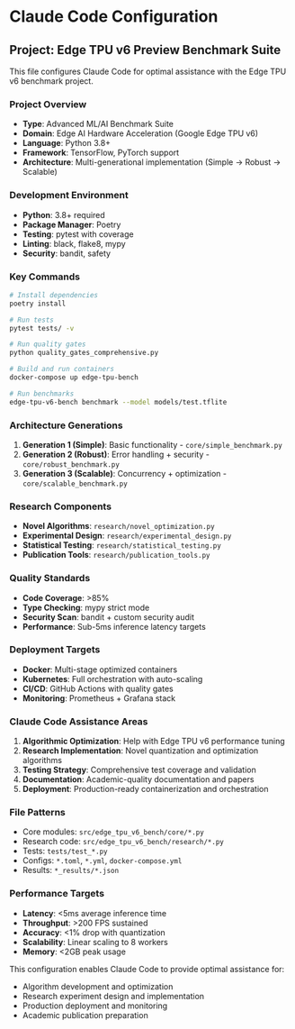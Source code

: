 # Claude Code Configuration

## Project: Edge TPU v6 Preview Benchmark Suite

This file configures Claude Code for optimal assistance with the Edge TPU v6 benchmark project.

### Project Overview
- **Type**: Advanced ML/AI Benchmark Suite
- **Domain**: Edge AI Hardware Acceleration (Google Edge TPU v6) 
- **Language**: Python 3.8+
- **Framework**: TensorFlow, PyTorch support
- **Architecture**: Multi-generational implementation (Simple → Robust → Scalable)

### Development Environment
- **Python**: 3.8+ required
- **Package Manager**: Poetry
- **Testing**: pytest with coverage
- **Linting**: black, flake8, mypy
- **Security**: bandit, safety

### Key Commands
```bash
# Install dependencies
poetry install

# Run tests
pytest tests/ -v

# Run quality gates
python quality_gates_comprehensive.py

# Build and run containers
docker-compose up edge-tpu-bench

# Run benchmarks
edge-tpu-v6-bench benchmark --model models/test.tflite
```

### Architecture Generations
1. **Generation 1 (Simple)**: Basic functionality - `core/simple_benchmark.py`
2. **Generation 2 (Robust)**: Error handling + security - `core/robust_benchmark.py`  
3. **Generation 3 (Scalable)**: Concurrency + optimization - `core/scalable_benchmark.py`

### Research Components
- **Novel Algorithms**: `research/novel_optimization.py`
- **Experimental Design**: `research/experimental_design.py`
- **Statistical Testing**: `research/statistical_testing.py`
- **Publication Tools**: `research/publication_tools.py`

### Quality Standards
- **Code Coverage**: >85%
- **Type Checking**: mypy strict mode
- **Security Scan**: bandit + custom security audit
- **Performance**: Sub-5ms inference latency targets

### Deployment Targets
- **Docker**: Multi-stage optimized containers
- **Kubernetes**: Full orchestration with auto-scaling
- **CI/CD**: GitHub Actions with quality gates
- **Monitoring**: Prometheus + Grafana stack

### Claude Code Assistance Areas
1. **Algorithmic Optimization**: Help with Edge TPU v6 performance tuning
2. **Research Implementation**: Novel quantization and optimization algorithms
3. **Testing Strategy**: Comprehensive test coverage and validation
4. **Documentation**: Academic-quality documentation and papers
5. **Deployment**: Production-ready containerization and orchestration

### File Patterns
- Core modules: `src/edge_tpu_v6_bench/core/*.py`
- Research code: `src/edge_tpu_v6_bench/research/*.py`
- Tests: `tests/test_*.py`
- Configs: `*.toml`, `*.yml`, `docker-compose.yml`
- Results: `*_results/*.json`

### Performance Targets
- **Latency**: <5ms average inference time
- **Throughput**: >200 FPS sustained
- **Accuracy**: <1% drop with quantization
- **Scalability**: Linear scaling to 8 workers
- **Memory**: <2GB peak usage

This configuration enables Claude Code to provide optimal assistance for:
- Algorithm development and optimization
- Research experiment design and implementation  
- Production deployment and monitoring
- Academic publication preparation